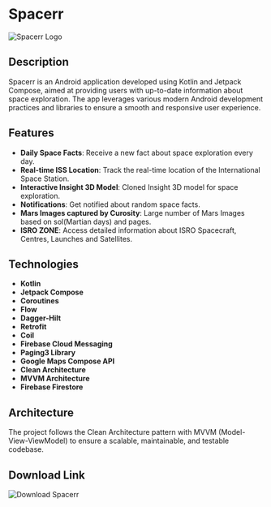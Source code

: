 # Spacerr

![Spacerr Logo](https://firebasestorage.googleapis.com/v0/b/spacerr-20d38.appspot.com/o/spacerr__app%20-%20Copy.png?alt=media&token=7e660efa-0a6e-462a-87e6-6f337807b74d) <!-- Optional: Add a logo for your project -->

## Description
Spacerr is an Android application developed using Kotlin and Jetpack Compose, aimed at providing users with up-to-date information about space exploration. The app leverages various modern Android development practices and libraries to ensure a smooth and responsive user experience.

## Features
- **Daily Space Facts**: Receive a new fact about space exploration every day.
- **Real-time ISS Location**: Track the real-time location of the International Space Station.
- **Interactive Insight 3D Model**: Cloned Insight 3D model for space exploration.
- **Notifications**: Get notified about random space facts.
- **Mars Images captured by Curosity**: Large number of Mars Images based on sol(Martian days) and pages. 
- **ISRO ZONE**: Access detailed information about ISRO Spacecraft, Centres, Launches and Satellites.

## Technologies
- **Kotlin**
- **Jetpack Compose**
- **Coroutines**
- **Flow**
- **Dagger-Hilt**
- **Retrofit**
- **Coil**
- **Firebase Cloud Messaging**
- **Paging3 Library**
- **Google Maps Compose API**
- **Clean Architecture**
- **MVVM Architecture**
- **Firebase Firestore**

## Architecture
The project follows the Clean Architecture pattern with MVVM (Model-View-ViewModel) to ensure a scalable, maintainable, and testable codebase.

## Download Link
![Download Spacerr](https://drive.google.com/file/d/14eYvqtGEoOUQUMJ_YQ5CcfAEUMwbKFXr/view?usp=drive_link)
